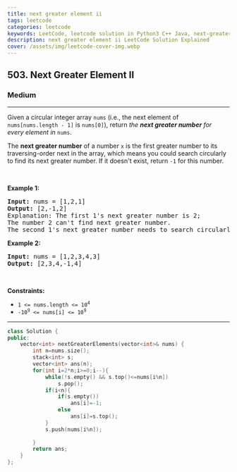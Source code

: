 ```yaml
---
title: next greater element ii
tags: leetcode
categories: leetcode
keywords: LeetCode, leetcode solution in Python3 C++ Java, next-greater-element-ii solution
description: next greater element ii LeetCode Solution Explained
cover: /assets/img/leetcode-cover-img.webp
---
```





<h2>503. Next Greater Element II</h2><h3>Medium</h3><hr><div><p>Given a circular integer array <code>nums</code> (i.e., the next element of <code>nums[nums.length - 1]</code> is <code>nums[0]</code>), return <em>the <strong>next greater number</strong> for every element in</em> <code>nums</code>.</p>

<p>The <strong>next greater number</strong> of a number <code>x</code> is the first greater number to its traversing-order next in the array, which means you could search circularly to find its next greater number. If it doesn't exist, return <code>-1</code> for this number.</p>

<p>&nbsp;</p>
<p><strong>Example 1:</strong></p>

<pre><strong>Input:</strong> nums = [1,2,1]
<strong>Output:</strong> [2,-1,2]
Explanation: The first 1's next greater number is 2; 
The number 2 can't find next greater number. 
The second 1's next greater number needs to search circularly, which is also 2.
</pre>

<p><strong>Example 2:</strong></p>

<pre><strong>Input:</strong> nums = [1,2,3,4,3]
<strong>Output:</strong> [2,3,4,-1,4]
</pre>

<p>&nbsp;</p>
<p><strong>Constraints:</strong></p>

<ul>
	<li><code>1 &lt;= nums.length &lt;= 10<sup>4</sup></code></li>
	<li><code>-10<sup>9</sup> &lt;= nums[i] &lt;= 10<sup>9</sup></code></li>
</ul>
</div>

---




```cpp
class Solution {
public:
    vector<int> nextGreaterElements(vector<int>& nums) {
        int n=nums.size();
        stack<int> s;
        vector<int> ans(n);
        for(int i=2*n;i>=0;i--){
            while(!s.empty() && s.top()<=nums[i%n])
                s.pop();
            if(i<n){
                if(s.empty())
                    ans[i]=-1;
                else
                    ans[i]=s.top();
            }
            s.push(nums[i%n]);
            
        }
        return ans;
    }
};
```
